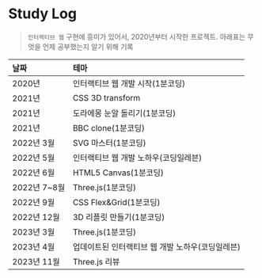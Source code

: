 # Study Log

> `인터렉티브 웹` 구현에 흥미가 있어서, 2020년부터 시작한 프로젝트. 아래표는 무엇을 언제 공부했는지 알기 위해 기록

| 날짜         | 테마                                             |
| :----------- | :----------------------------------------------- |
| 2020년       | 인터랙티브 웹 개발 시작(1분코딩)                 |
| 2021년       | CSS 3D transform                                 |
| 2021년       | 도라에몽 눈알 돌리기(1분코딩)                    |
| 2021년       | BBC clone(1분코딩)                               |
| 2022년 3월   | SVG 마스터(1분코딩)                              |
| 2022년 5월   | 인터랙티브 웹 개발 노하우(코딩일레븐)            |
| 2022년 6월   | HTML5 Canvas(1분코딩)                            |
| 2022년 7~8월 | Three.js(1분코딩)                                |
| 2022년 9월   | CSS Flex&Grid(1분코딩)                           |
| 2022년 12월  | 3D 리플릿 만들기(1분코딩)                        |
| 2023년 3월   | Three.js(1분코딩)                                |
| 2023년 4월   | 업데이트된 인터랙티브 웹 개발 노하우(코딩일레븐) |
| 2023년 11월  | Three.js 리뷰                                    |
